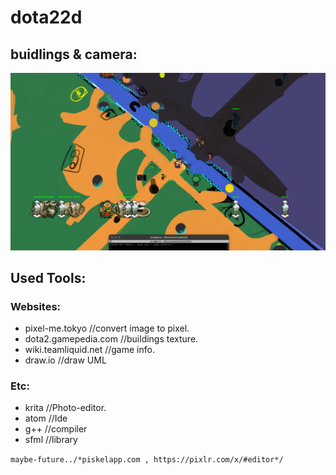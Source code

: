 # dota22d
## buidlings & camera:
<img src=https://github.com/cppXP/dota2d/blob/master/ss/Screenshot%20from%202023-04-03%2000-18-11.png/>

## Used Tools:
### Websites:
- pixel-me.tokyo //convert image to pixel.
- dota2.gamepedia.com //buildings texture.
- wiki.teamliquid.net //game info.
- draw.io //draw UML

### Etc:
- krita //Photo-editor.
- atom //Ide
- g++ //compiler
- sfml //library


` maybe-future../*piskelapp.com , https://pixlr.com/x/#editor*/ `
